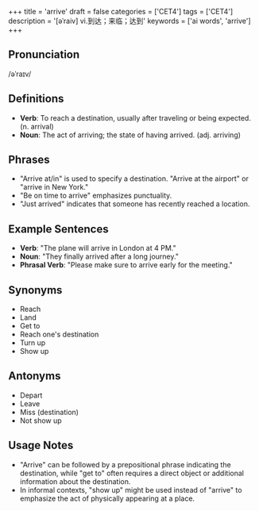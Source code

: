 +++
title = 'arrive'
draft = false
categories = ['CET4']
tags = ['CET4']
description = '[əˈraiv] vi.到达；来临；达到'
keywords = ['ai words', 'arrive']
+++

## Pronunciation
/əˈraɪv/

## Definitions
- **Verb**: To reach a destination, usually after traveling or being expected. (n. arrival)
- **Noun**: The act of arriving; the state of having arrived. (adj. arriving)

## Phrases
- "Arrive at/in" is used to specify a destination. "Arrive at the airport" or "arrive in New York."
- "Be on time to arrive" emphasizes punctuality.
- "Just arrived" indicates that someone has recently reached a location.

## Example Sentences
- **Verb**: "The plane will arrive in London at 4 PM."
- **Noun**: "They finally arrived after a long journey."
- **Phrasal Verb**: "Please make sure to arrive early for the meeting."

## Synonyms
- Reach
- Land
- Get to
- Reach one's destination
- Turn up
- Show up

## Antonyms
- Depart
- Leave
- Miss (destination)
- Not show up

## Usage Notes
- "Arrive" can be followed by a prepositional phrase indicating the destination, while "get to" often requires a direct object or additional information about the destination.
- In informal contexts, "show up" might be used instead of "arrive" to emphasize the act of physically appearing at a place.
